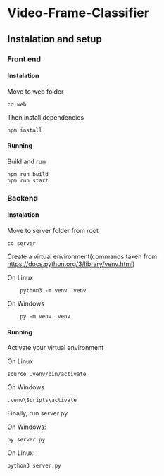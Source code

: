 # Video-Frame-Classifier

## Instalation and setup

### Front end

#### Instalation

Move to web folder

```
cd web
```

Then install dependencies

```
npm install
```

#### Running

Build and run

```
npm run build
npm run start
```

### Backend

#### Instalation

Move to server folder from root

```
cd server
```

Create a virtual environment(commands taken from https://docs.python.org/3/library/venv.html)

On Linux

```
    python3 -m venv .venv
```

On Windows

```
    py -m venv .venv
```

#### Running

Activate your virtual environment

On Linux

```
source .venv/bin/activate
```

On Windows

```
.venv\Scripts\activate
```

Finally, run server.py

On Windows:

```
py server.py
```

On Linux:

```
python3 server.py
```
